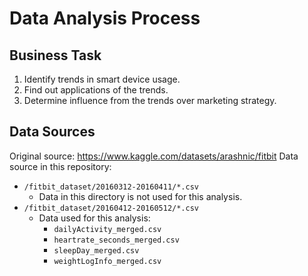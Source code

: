 # Data Analysis Process

## Business Task
1. Identify trends in smart device usage.
2. Find out applications of the trends.
3. Determine influence from the trends over marketing strategy.

## Data Sources
Original source: https://www.kaggle.com/datasets/arashnic/fitbit
Data source in this repository:
- `/fitbit_dataset/20160312-20160411/*.csv`
  - Data in this directory is not used for this analysis.
- `/fitbit_dataset/20160412-20160512/*.csv`
  - Data used for this analysis:
    - `dailyActivity_merged.csv`
    - `heartrate_seconds_merged.csv`
    - `sleepDay_merged.csv`
    - `weightLogInfo_merged.csv`
